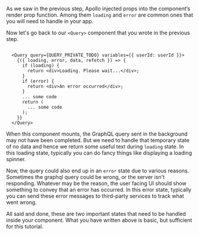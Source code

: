 As we saw in the previous step, Apollo injected props into the component’s render prop function. Among them `loading` and `error` are common ones that you will need to handle in your app.

Now let's go back to our `<Query>` component that you wrote in the previous step.

```

  <Query query={QUERY_PRIVATE_TODO} variables={{ userId: userId }}>
    {({ loading, error, data, refetch }) => {
      if (loading) {
        return <div>Loading. Please wait...</div>;
      }
      if (error) {
        return <div>An error occurred</div>;
      }
      ... some code
      return (
        ... some code
      );
    }}
  </Query>

```

When this component mounts, the GraphQL query sent in the background may not have been completed. But we need to handle that temporary state of no data and hence we return some useful text during `loading` state. 
In this loading state, typically you can do fancy things like displaying a loading spinner.

Now, the query could also end up in an `error` state due to various reasons. Sometimes the graphql query could be wrong, or the server isn't responding. Whatever may be the reason, the user facing UI should show something to convey that an error has occurred. 
In this error state, typically you can send these error messages to third-party services to track what went wrong.

All said and done, these are two important states that need to be handled inside your component. What you have written above is basic, but sufficient for this tutorial.

